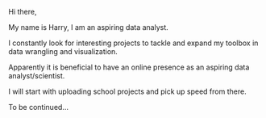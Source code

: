 Hi there,

My name is Harry, I am an aspiring data analyst. 

I constantly look for interesting projects to tackle and expand my toolbox in data wrangling and visualization. 

Apparently it is beneficial to have an online presence as an aspiring data analyst/scientist. 

I will start with uploading school projects and pick up speed from there. 

To be continued...

<!---
Harrywang1888/Harrywang1888 is a ✨ special ✨ repository because its `README.md` (this file) appears on your GitHub profile.
You can click the Preview link to take a look at your changes.
--->
